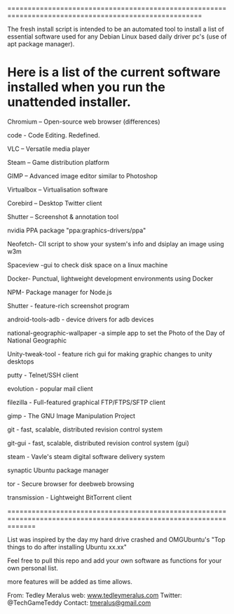 ======================================================================================================

The fresh install script is intended to be an automated tool to 
install a list of essential software used for any Debian Linux based 
daily driver pc's (use of apt package manager). 


Here is a list of the current software installed when you run the unattended 
installer. 
====================================================================================================

Chromium – Open-source web browser (differences)   

code - Code Editing. Redefined. 

VLC – Versatile media player

Steam – Game distribution platform

GIMP – Advanced image editor similar to Photoshop

Virtualbox – Virtualisation software

Corebird – Desktop Twitter client

Shutter – Screenshot & annotation tool

nvidia PPA package "ppa:graphics-drivers/ppa" 

Neofetch- ClI script to show your system's info and dsiplay an image using w3m

Spaceview -gui to check disk space on a linux machine 

Docker- Punctual, lightweight development environments using Docker

NPM- Package manager for Node.js

Shutter - feature-rich screenshot program

android-tools-adb - device drivers for adb devices 

national-geographic-wallpaper -a simple app to set the Photo of the Day of National Geographic 

Unity-tweak-tool - feature rich gui for making graphic changes to unity desktops

putty - Telnet/SSH client

evolution - popular mail client 

filezilla - Full-featured graphical FTP/FTPS/SFTP client

gimp - The GNU Image Manipulation Project

git - fast, scalable, distributed revision control system 

git-gui -  fast, scalable, distributed revision control system (gui)

steam - Vavle's steam digital software delivery system 

synaptic Ubuntu package manager

tor - Secure browser for deebweb browsing

transmission - Lightweight BitTorrent client

===================================================================================================================

List was inspired by the day my hard drive crashed and OMGUbuntu's  "Top things to do after installing Ubuntu xx.xx" 

Feel free to pull this repo and add your own software as functions for your own personal list. 

more features will be added as time allows. 


From:     Tedley Meralus 
web:      www.tedleymeralus.com 
Twitter:  @TechGameTeddy 
Contact:  tmeralus@gmail.com
